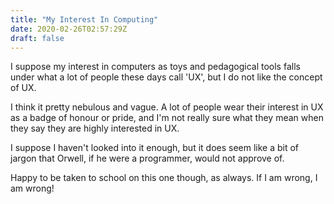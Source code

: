 ```yaml
---
title: "My Interest In Computing"
date: 2020-02-26T02:57:29Z
draft: false
---
```


I suppose my interest in computers as toys and pedagogical tools falls under 
what a lot of people these days call 'UX', but I do not like the concept of UX.

I think it pretty nebulous and vague. A lot of people wear their interest in UX 
as a badge of honour or pride, and I'm not really sure what they mean when they 
say they are highly interested in UX.

I suppose I haven't looked into it enough, but it does seem like a bit of jargon 
that Orwell, if he were a programmer, would not approve of.

Happy to be taken to school on this one though, as always. If I am wrong, I am 
wrong!
